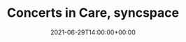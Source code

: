 ---
templateKey: event
id: DF05742B-6FC4-55F4-51A0-3F023B23F088
date: 2021-06-29T14:00:00+00:00
eventTime: 2pm
title: Concerts in Care, syncspace
artist: Concerts in Care
city: Ottawa
venue: syncspace
group: Tim Shia
guests: Rebecca Hennessy, Michael Herring
---